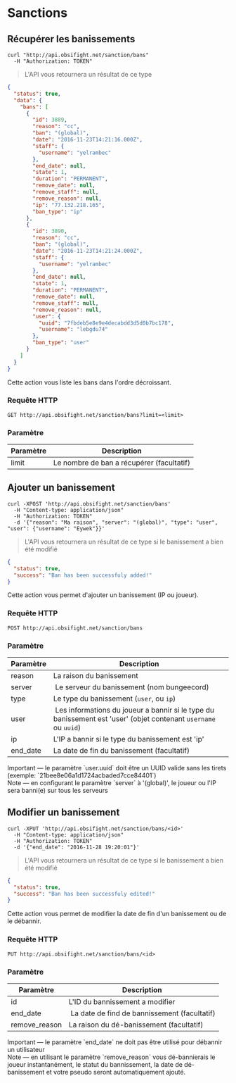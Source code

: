 # Sanctions

## Récupérer les banissements

```shell
curl "http://api.obsifight.net/sanction/bans"
  -H "Authorization: TOKEN"
```

> L'API vous retournera un résultat de ce type

```json
{
  "status": true,
  "data": {
    "bans": [
      {
        "id": 3889,
        "reason": "cc",
        "ban": "(global)",
        "date": "2016-11-23T14:21:16.000Z",
        "staff": {
          "username": "yelrambec"
        },
        "end_date": null,
        "state": 1,
        "duration": "PERMANENT",
        "remove_date": null,
        "remove_staff": null,
        "remove_reason": null,
        "ip": "77.132.218.165",
        "ban_type": "ip"
      },
      {
        "id": 3890,
        "reason": "cc",
        "ban": "(global)",
        "date": "2016-11-23T14:21:24.000Z",
        "staff": {
          "username": "yelrambec"
        },
        "end_date": null,
        "state": 1,
        "duration": "PERMANENT",
        "remove_date": null,
        "remove_staff": null,
        "remove_reason": null,
        "user": {
          "uuid": "7fbdeb5e8e9e4decabdd3d5d0b7bc178",
          "username": "lebgdu74"
        },
        "ban_type": "user"
      }
    ]
  }
}
```

Cette action vous liste les bans dans l'ordre décroissant.

### Requête HTTP

`GET http://api.obsifight.net/sanction/bans?limit=<limit>`

### Paramètre

Paramètre | Description
--------- | -----------
limit | Le nombre de ban a récupérer (facultatif)

## Ajouter un banissement

```shell
curl -XPOST 'http://api.obsifight.net/sanction/bans'
  -H "Content-type: application/json"
  -H "Authorization: TOKEN"
  -d '{"reason": "Ma raison", "server": "(global)", "type": "user", "user": {"username": "Eywek"}}'
```

> L'API vous retournera un résultat de ce type si le banissement a bien été modifié

```json
{
  "status": true,
  "success": "Ban has been successfuly added!"
}
```

Cette action vous permet d'ajouter un banissement (IP ou joueur).

### Requête HTTP

`POST http://api.obsifight.net/sanction/bans`

### Paramètre

Paramètre | Description
--------- | -----------
reason | La raison du banissement
server | Le serveur du banissement (nom bungeecord)
type | Le type du banissement (`user`, ou `ip`)
user | Les informations du joueur a bannir si le type du banissement est 'user' (objet contenant `username` ou `uuid`)
ip | L'IP a bannir si le type du banissement est 'ip'
end_date | La date de fin du banissement (facultatif)

<aside class="warning">
Important — le paramètre `user.uuid` doit être un UUID valide sans les tirets (exemple: `21bee8e06a1d1724acbaded7cce84401`)
</aside>
<aside class="info">
Note — en configurant le paramètre `server` à '(global)', le joueur ou l'IP sera banni(e) sur tous les serveurs
</aside>


## Modifier un banissement

```shell
curl -XPUT 'http://api.obsifight.net/sanction/bans/<id>'
  -H "Content-type: application/json"
  -H "Authorization: TOKEN"
  -d '{"end_date": "2016-11-28 19:20:01"}'
```

> L'API vous retournera un résultat de ce type si le banissement a bien été modifié

```json
{
  "status": true,
  "success": "Ban has been successfuly edited!"
}
```

Cette action vous permet de modifier la date de fin d'un banissement ou de le débannir.

### Requête HTTP

`PUT http://api.obsifight.net/sanction/bans/<id>`

### Paramètre

Paramètre | Description
--------- | -----------
id | L'ID du bannissement a modifier
end_date | La date de find de bannissement (facultatif)
remove_reason | La raison du dé-banissement (facultatif)

<aside class="warning">
Important — le paramètre `end_date` ne doit pas être utilisé pour débannir un utilisateur
</aside>
<aside class="info">
Note — en utilisant le paramètre `remove_reason` vous dé-bannierais le joueur instantanément, le statut du bannissement, la date de dé-banissement et votre pseudo seront automatiquement ajouté.
</aside>
